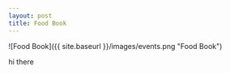 ```yaml
---
layout: post
title: Food Book
---
```


![Food Book]({{ site.baseurl }}/images/events.png "Food Book")

hi there
